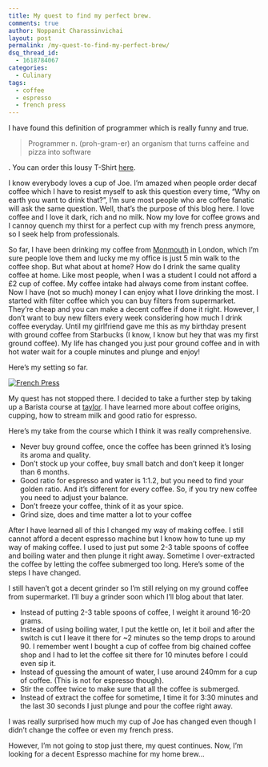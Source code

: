 ```yaml
---
title: My quest to find my perfect brew.
comments: true
author: Noppanit Charassinvichai
layout: post
permalink: /my-quest-to-find-my-perfect-brew/
dsq_thread_id:
  - 1618784067
categories:
  - Culinary
tags:
  - coffee
  - espresso
  - french press
---
```

I have found this definition of programmer which is really funny and true. 

> Programmer n. (proh-gram-er) an organism that turns caffeine and pizza into software

. You can order this lousy T-Shirt [here][1].

I know everybody loves a cup of Joe. I&#8217;m amazed when people order decaf coffee which I have to resist myself to ask this question every time, &#8220;Why on earth you want to drink that?&#8221;, I&#8217;m sure most people who are coffee fanatic will ask the same question. Well, that&#8217;s the purpose of this blog here. I love coffee and I love it dark, rich and no milk. Now my love for coffee grows and I cannoy quench my thirst for a perfect cup with my french press anymore, so I seek help from professionals. 

So far, I have been drinking my coffee from [Monmouth][2] in London, which I&#8217;m sure people love them and lucky me my office is just 5 min walk to the coffee shop. But what about at home? How do I drink the same quality coffee at home. Like most people, when I was a student I could not afford a £2 cup of coffee. My coffee intake had always come from instant coffee. Now I have (not so much) money I can enjoy what I love drinking the most. I started with filter coffee which you can buy filters from supermarket. They&#8217;re cheap and you can make a decent coffee if done it right. However, I don&#8217;t want to buy new filters every week considering how much I drink coffee everyday. Until my girlfriend gave me this as my birthday present with ground coffee from Starbucks (I know, I know but hey that was my first ground coffee). My life has changed you just pour ground coffee and in with hot water wait for a couple minutes and plunge and enjoy!

Here&#8217;s my setting so far. 

[<img src="https://www.noppanit.com/wp-content/uploads/2013/08/French-Press-5.jpg" alt="French Press" class="aligncenter size-full wp-image-1142 cool_border" />][3]

My quest has not stopped there. I decided to take a further step by taking up a Barista course at [taylor][4]. I have learned more about coffee origins, cupping, how to stream milk and good ratio for espresso. 

Here&#8217;s my take from the course which I think it was really comprehensive. 

  * Never buy ground coffee, once the coffee has been grinned it&#8217;s losing its aroma and quality. 
  * Don&#8217;t stock up your coffee, buy small batch and don&#8217;t keep it longer than 6 months.
  * Good ratio for espresso and water is 1:1.2, but you need to find your golden ratio. And it&#8217;s different for every coffee. So, if you try new coffee you need to adjust your balance.
  * Don&#8217;t freeze your coffee, think of it as your spice.
  * Grind size, does and time matter a lot to your coffee

After I have learned all of this I changed my way of making coffee. I still cannot afford a decent espresso machine but I know how to tune up my way of making coffee. I used to just put some 2-3 table spoons of coffee and boiling water and then plunge it right away. Sometime I over-extracted the coffee by letting the coffee submerged too long. Here&#8217;s some of the steps I have changed. 

I still haven&#8217;t got a decent grinder so I&#8217;m still relying on my ground coffee from supermarket. I&#8217;ll buy a grinder soon which I&#8217;ll blog about that later.

  * Instead of putting 2-3 table spoons of coffee, I weight it around 16-20 grams.
  * Instead of using boiling water, I put the kettle on, let it boil and after the switch is cut I leave it there for ~2 minutes so the temp drops to around 90. I remember went I bought a cup of coffee from big chained coffee shop and I had to let the coffee sit there for 10 minutes before I could even sip it.
  * Instead of guessing the amount of water, I use around 240mm for a cup of coffee. (This is not for espresso though).
  * Stir the coffee twice to make sure that all the coffee is submerged.
  * Instead of extract the coffee for sometime, I time it for 3:30 minutes and the last 30 seconds I just plunge and pour the coffee right away.

I was really surprised how much my cup of Joe has changed even though I didn&#8217;t change the coffee or even my french press.

However, I&#8217;m not going to stop just there, my quest continues. Now, I&#8217;m looking for a decent Espresso machine for my home brew&#8230;

 [1]: http://www.zazzle.com/programmer_definition_t_shirt-235878094715752076
 [2]: http://www.monmouthcoffee.co.uk/ "monmouth coffee"
 [3]: https://www.noppanit.com/wp-content/uploads/2013/08/French-Press-5.jpg
 [4]: http://www.taylor-st.com/home-barista-course "TAylor"
